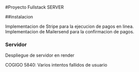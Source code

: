 #Proyecto Fullstack SERVER

##instalacion

Implementacion de Stripe para la ejecucion de pagos en linea.
Implementacion de Mailersend para la confirmacion de pagos.

### Servidor

Despliegue de servidor en render

COGIGO 5840: Varios intentos fallidos de usuario
